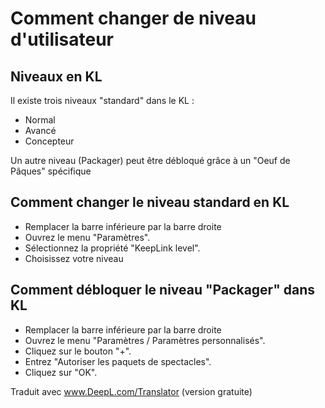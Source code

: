 Comment changer de niveau d'utilisateur
==
Niveaux en KL
-
Il existe trois niveaux "standard" dans le KL :
* Normal
* Avancé
* Concepteur

Un autre niveau (Packager) peut être débloqué grâce à un "Oeuf de Pâques" spécifique

Comment changer le niveau standard en KL
-
* Remplacer la barre inférieure par la barre droite
* Ouvrez le menu "Paramètres".
* Sélectionnez la propriété "KeepLink level".
* Choisissez votre niveau

Comment débloquer le niveau "Packager" dans KL
-
* Remplacer la barre inférieure par la barre droite
* Ouvrez le menu "Paramètres / Paramètres personnalisés".
* Cliquez sur le bouton "+".
* Entrez "Autoriser les paquets de spectacles".
* Cliquez sur "OK".


Traduit avec www.DeepL.com/Translator (version gratuite)
